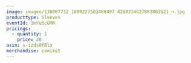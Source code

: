 ```yaml
---
image: images/130867732_1800227503468497_4298214627883803621_n.jpg
producttype: Sleeves
eventId: 1mYu6cGMR
pricings:
  - quantity: 1
    price: 20
asin: s-izds0fBlo
merchandise: comiket
---
```


